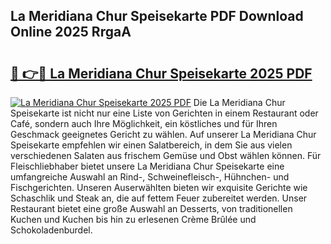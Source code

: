 ## La Meridiana Chur Speisekarte PDF Download Online 2025 RrgaA

# <h2><a href="http://gcbbwr.nevu.top/?p=La+Meridiana+Chur+Speisekarte">🔗 👉🔴 La Meridiana Chur Speisekarte 2025 PDF</a></h2>

[![La Meridiana Chur Speisekarte 2025 PDF](https://i.imgur.com/dBaPXMq.png)](http://gcbbwr.nevu.top/?p=La+Meridiana+Chur+Speisekarte)
Die La Meridiana Chur Speisekarte ist nicht nur eine Liste von Gerichten in einem Restaurant oder Café, sondern auch Ihre Möglichkeit, ein köstliches und für Ihren Geschmack geeignetes Gericht zu wählen. Auf unserer La Meridiana Chur Speisekarte empfehlen wir einen Salatbereich, in dem Sie aus vielen verschiedenen Salaten aus frischem Gemüse und Obst wählen können. Für Fleischliebhaber bietet unsere La Meridiana Chur Speisekarte eine umfangreiche Auswahl an Rind-, Schweinefleisch-, Hühnchen- und Fischgerichten. Unseren Auserwählten bieten wir exquisite Gerichte wie Schaschlik und Steak an, die auf fettem Feuer zubereitet werden. Unser Restaurant bietet eine große Auswahl an Desserts, von traditionellen Kuchen und Kuchen bis hin zu erlesenen Crème Brûlée und Schokoladenburdel.
